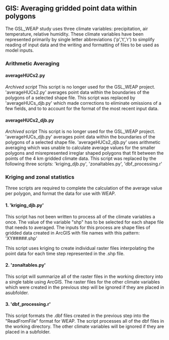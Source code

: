 ## GIS: Averaging gridded point data within polygons
The GSL_WEAP study uses three climate variables: precipitation, air temperature, relative humidity.  These climate variables have been represented primarily by single letter abbreviations ('p','t','r') to simplify reading of input data and the writing and formatting of files to be used as model inputs.

### Arithmetic Averaging
#### averageHUCs2.py
_Archived script_  This script is no longer used for the GSL_WEAP project.
'averageHUCs2.py' averages point data within the boundaries of the polygons of a selected shape file.
This script was replaced by 'averageHUCs_djb.py' which made corrections to eliminate omissions of a few fields, and to to account for the format of the most recent input data.

#### averageHUCs2_djb.py
_Archived script_  This script is no longer used for the GSL_WEAP project.
'averageHUCs_djb.py' averages point data within the boundaries of the polygons of a selected shape file.
'averageHUCs2_djb.py' uses arithmetic averaging which was unable to calculate average values for the smaller polygons and misrepresented irreglar shaped polygons that fit between the points of the 4 km gridded climate data.
This script was replaced by the following three scripts: 'kriging_djb.py', 'zonaltables.py', 'dbf_processing.r'

### Kriging and zonal statistics
Three scripts are required to complete the calculation of the average value per polygon, and format the data for use with WEAP.  
#### 1. 'kriging_djb.py'
This script has not been written to process all of the climate variables a once.  The value of the variable "shp" has to be selected for each shape file that needs to averaged.  The inputs for this process are shape files of gridded data created in ArcGIS with file names with this pattern: 'XY#####.shp'

This script uses kriging to create individual raster files interpolating the point data for each time step represented in the .shp file.

#### 2. 'zonaltables.py'
This script will summarize all of the raster files in the working directory into a single table using ArcGIS.  The raster files for the other climate variables which were created in the previous step will be ignored if they are placed in asubfolder.

#### 3. 'dbf_processing.r'
This script formats the .dbf files created in the previous step into the "ReadFromFile" format for WEAP.  The script processes all of the dbf files in the working directory.  The other climate variables will be ignored if they are placed in a subfolder.
